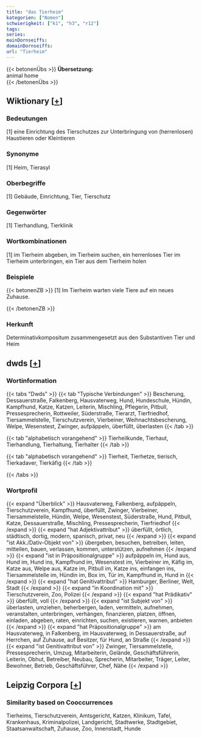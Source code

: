 ```yaml
---
title: "das Tierheim"
kategorien: ["Nomen"]
schwierigkeit: ["k1", "h3", "r12"]
tags:
series:
mainDornseiffs:
domainDornseiffs:
url: "Tierheim"
---
```


{{< betonenÜbs >}}
**Übersetzung:**  
animal home  
{{< /betonenÜbs >}}

## Wiktionary [[+](https://de.wiktionary.org/wiki/Tierheim)]

### Bedeutungen
[1] eine Einrichtung des Tierschutzes zur Unterbringung von (herrenlosen) Haustieren oder Kleintieren  

### Synonyme
[1] Heim, Tierasyl  

### Oberbegriffe
[1] Gebäude, Einrichtung, Tier, Tierschutz  

### Gegenwörter
[1] Tierhandlung, Tierklinik  

### Wortkombinationen
[1] im Tierheim abgeben, im Tierheim suchen, ein herrenloses Tier im Tierheim unterbringen, ein Tier aus dem Tierheim holen  

### Beispiele
{{< betonenZB >}}
[1] Im Tierheim warten viele Tiere auf ein neues Zuhause.  

{{< /betonenZB >}}
### Herkunft
Determinativkompositum zusammengesetzt aus den Substantiven Tier und Heim  



## dwds [[+](https://www.dwds.de/wb/Tierheim)]

### Wortinformation
{{< tabs "Dwds" >}}
{{< tab "Typische Verbindungen" >}}
Bescherung, Dessauerstraße, Falkenberg, Hausvaterweg, Hund, Hundeschule, Hündin, Kampfhund, Katze, Katzen, Leiterin, Mischling, Pflegerin, Pitbull, Pressesprecherin, Rottweiler, Süderstraße, Tierarzt, Tierfriedhof, Tiersammelstelle, Tierschutzverein, Vierbeiner, Weihnachtsbescherung, Welpe, Wesenstest, Zwinger, aufpäppeln, überfüllt, überlasten
{{< /tab >}}

{{< tab "alphabetisch vorangehend" >}}
Tierheilkunde, Tierhaut, Tierhandlung, Tierhaltung, Tierhalter
{{< /tab >}}

{{< tab "alphabetisch vorangehend" >}}
Tierheit, Tierhetze, tierisch, Tierkadaver, Tierkäfig
{{< /tab >}}

{{< /tabs >}}

### Wortprofil
{{< expand "Überblick" >}} Hausvaterweg, Falkenberg, aufpäppeln, Tierschutzverein, Kampfhund, überfüllt, Zwinger, Vierbeiner, Tiersammelstelle, Hündin, Welpe, Wesenstest, Süderstraße, Hund, Pitbull, Katze, Dessauerstraße, Mischling, Pressesprecherin, Tierfriedhof {{< /expand >}}
{{< expand "hat Adjektivattribut" >}} überfüllt, örtlich, städtisch, dortig, modern, spanisch, privat, neu {{< /expand >}}
{{< expand "ist Akk./Dativ-Objekt von" >}} übergeben, besuchen, betreiben, leiten, mitteilen, bauen, verlassen, kommen, unterstützen, aufnehmen {{< /expand >}}
{{< expand "ist in Präpositionalgruppe" >}} aufpäppeln im, Hund aus, Hund im, Hund ins, Kampfhund im, Wesenstest im, Vierbeiner im, Käfig im, Katze aus, Welpe aus, Katze im, Pitbull im, Katze ins, einfangen ins, Tiersammelstelle im, Hündin im, Box im, Tür im, Kampfhund in, Hund in {{< /expand >}}
{{< expand "hat Genitivattribut" >}} Hamburger, Berliner, Welt, Stadt {{< /expand >}}
{{< expand "in Koordination mit" >}} Tierschutzverein, Zoo, Polizei {{< /expand >}}
{{< expand "hat Prädikativ" >}} überfüllt, voll {{< /expand >}}
{{< expand "ist Subjekt von" >}} überlasten, umziehen, beherbergen, laden, vermitteln, aufnehmen, veranstalten, unterbringen, verhängen, finanzieren, platzen, öffnen, einladen, abgeben, raten, einrichten, suchen, existieren, warnen, anbieten {{< /expand >}}
{{< expand "hat Präpositionalgruppe" >}} am Hausvaterweg, in Falkenberg, im Hausvaterweg, in Dessauerstraße, auf Herrchen, auf Zuhause, auf Besitzer, für Hund, an Straße {{< /expand >}}
{{< expand "ist Genitivattribut von" >}} Zwinger, Tiersammelstelle, Pressesprecherin, Umzug, Mitarbeiterin, Gelände, Geschäftsführerin, Leiterin, Obhut, Betreiber, Neubau, Sprecherin, Mitarbeiter, Träger, Leiter, Bewohner, Betrieb, Geschäftsführer, Chef, Nähe {{< /expand >}}

## Leipzig Corpora [[+](https://corpora.uni-leipzig.de/en/res?word=Tierheim&corpusId=deu_newscrawl-public_2018)]


### Similarity based on Cooccurrences
Tierheims, Tierschutzverein, Amtsgericht, Katzen, Klinikum, Tafel, Krankenhaus, Kriminalpolizei, Landgericht, Stadtwerke, Stadtgebiet, Staatsanwaltschaft, Zuhause, Zoo, Innenstadt, Hunde

